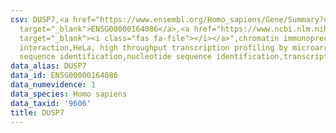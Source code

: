 ```yaml
---
csv: DUSP7,<a href="https://www.ensembl.org/Homo_sapiens/Gene/Summary?db=core;g=ENSG00000164086"
  target="_blank">ENSG00000164086</a>,<a href="https://www.ncbi.nlm.nih.gov/pubmed/17216044"
  target="_blank"><i class="fas fa-file"></i></a>",chromatin immunoprecipitation assay,direct
  interaction,HeLa, high throughput transcription profiling by microarray,nucleotide
  sequence identification,nucleotide sequence identification,transcriptional regulation,
data_alias: DUSP7
data_id: ENSG00000164086
data_numevidence: 1
data_species: Homo sapiens
data_taxid: '9606'
title: DUSP7
---
```

